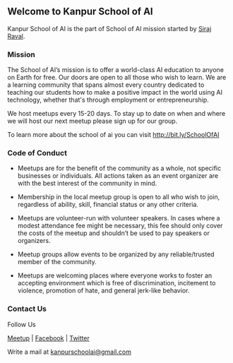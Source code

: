 ## Welcome to Kanpur School of AI

Kanpur School of AI is the part of School of AI mission started by [Siraj Raval](http://www.sirajraval.com/).

### Mission

The School of AI’s mission is to offer a world-class AI education to anyone on Earth for free. Our doors are open to all those who wish to learn. We are a learning community that spans almost every country dedicated to teaching our students how to make a positive impact in the world using AI technology, whether that's through employment or entrepreneurship.

We host meetups every 15-20 days. To stay up to date on when and where we will host our next meetup please sign up for our group. 

To learn more about the school of ai you can visit http://bit.ly/SchoolOfAI

### Code of Conduct

  * Meetups are for the benefit of the community as a whole, not specific businesses or individuals. All actions taken as an event organizer are with the best interest of the community in mind.

  * Membership in the local meetup group is open to all who wish to join, regardless of ability, skill, financial status or any other criteria.

  * Meetups are volunteer-run with volunteer speakers. In cases where a modest attendance fee might be necessary, this fee should only cover the costs of the meetup and shouldn’t be used to pay speakers or organizers.

  * Meetup groups allow events to be organized by any reliable/trusted member of the community.

  * Meetups are welcoming places where everyone works to foster an accepting environment which is free of discrimination, incitement to violence, promotion of hate, and general jerk-like behavior.

### Contact Us

Follow Us 

[Meetup](https://www.meetup.com/Kanpur-School-of-AI/) | [Facebook](https://www.facebook.com/pg/KanpurSchoolAI/) | [Twitter](https://www.twitter.com/AiKanpur)

Write a mail at [kanpurschoolai@gmail.com](kanpurschoolai@gmail.com)
